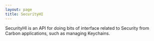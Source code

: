 ```yaml
---
layout: page
title: SecurityHI
---
```




SecurityHI is an API for doing bits of interface related to Security from Carbon applications, such as managing Keychains.

